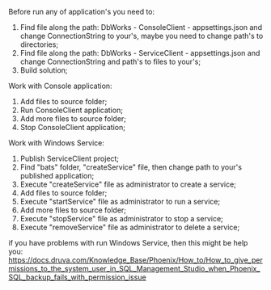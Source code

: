 Before run any of application's you need to:
1. Find file along the path: DbWorks - ConsoleClient - appsettings.json and change ConnectionString to your's, maybe you need to change path's to directories;
2. Find file along the path: DbWorks - ServiceClient - appsettings.json and change ConnectionString and path's to files to your's;
3. Build solution;

Work with Console application:
1. Add files to source folder;
2. Run ConsoleClient application;
3. Add more files to source folder;
4. Stop ConsoleClient application;

Work with Windows Service:
1. Publish ServiceClient project;
2. Find "bats" folder, "createService" file, then change path to your's published application;
3. Execute "createService" file as administrator to create a service;
4. Add files to source folder;
5. Execute "startService" file as administrator to run a service;
6. Add more files to source folder;
7. Execute "stopService" file as administrator to stop a service;
8. Execute "removeService" file as administrator to delete a service;

if you have problems with run Windows Service, then this might be help you: https://docs.druva.com/Knowledge_Base/Phoenix/How_to/How_to_give_permissions_to_the_system_user_in_SQL_Management_Studio_when_Phoenix_SQL_backup_fails_with_permission_issue
